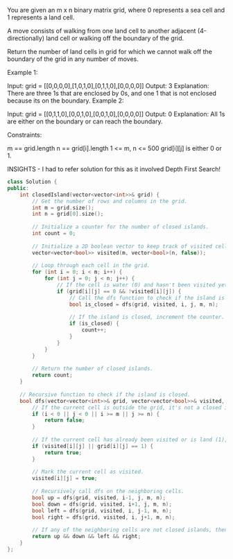 You are given an m x n binary matrix grid, where 0 represents a sea cell and 1 represents a land cell.

A move consists of walking from one land cell to another adjacent (4-directionally) land cell or walking off the boundary of the grid.

Return the number of land cells in grid for which we cannot walk off the boundary of the grid in any number of moves.

 

Example 1:


Input: grid = [[0,0,0,0],[1,0,1,0],[0,1,1,0],[0,0,0,0]]
Output: 3
Explanation: There are three 1s that are enclosed by 0s, and one 1 that is not enclosed because its on the boundary.
Example 2:


Input: grid = [[0,1,1,0],[0,0,1,0],[0,0,1,0],[0,0,0,0]]
Output: 0
Explanation: All 1s are either on the boundary or can reach the boundary.
 

Constraints:

m == grid.length
n == grid[i].length
1 <= m, n <= 500
grid[i][j] is either 0 or 1.


INSIGHTS - I had to refer solution for this as it involved Depth First Search!

```cpp
class Solution {
public:
    int closedIsland(vector<vector<int>>& grid) {
        // Get the number of rows and columns in the grid.
        int m = grid.size();
        int n = grid[0].size();
        
        // Initialize a counter for the number of closed islands.
        int count = 0;
        
        // Initialize a 2D boolean vector to keep track of visited cells.
        vector<vector<bool>> visited(m, vector<bool>(n, false));
        
        // Loop through each cell in the grid.
        for (int i = 0; i < m; i++) {
            for (int j = 0; j < n; j++) {
                // If the cell is water (0) and hasn't been visited yet, then it's a potential closed island.
                if (grid[i][j] == 0 && !visited[i][j]) {
                    // Call the dfs function to check if the island is closed.
                    bool is_closed = dfs(grid, visited, i, j, m, n);
                    
                    // If the island is closed, increment the counter.
                    if (is_closed) {
                        count++;
                    }
                }
            }
        }
        
        // Return the number of closed islands.
        return count;
    }
    
    // Recursive function to check if the island is closed.
    bool dfs(vector<vector<int>>& grid, vector<vector<bool>>& visited, int i, int j, int m, int n) {
        // If the current cell is outside the grid, it's not a closed island.
        if (i < 0 || j < 0 || i >= m || j >= n) {
            return false;
        }
        
        // If the current cell has already been visited or is land (1), then it's not a closed island.
        if (visited[i][j] || grid[i][j] == 1) {
            return true;
        }
    
        // Mark the current cell as visited.
        visited[i][j] = true;
        
        // Recursively call dfs on the neighboring cells.
        bool up = dfs(grid, visited, i-1, j, m, n);
        bool down = dfs(grid, visited, i+1, j, m, n);
        bool left = dfs(grid, visited, i, j-1, m, n);
        bool right = dfs(grid, visited, i, j+1, m, n);
        
        // If any of the neighboring cells are not closed islands, then this cell is also not a closed island.
        return up && down && left && right;
    }
};
```
